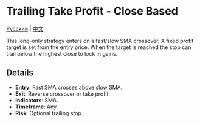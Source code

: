 # Trailing Take Profit - Close Based
[Русский](README_ru.md) | [中文](README_cn.md)

This long-only strategy enters on a fast/slow SMA crossover. A fixed profit target is set from the entry price. When the target is reached the stop can trail below the highest close to lock in gains.

## Details

- **Entry**: Fast SMA crosses above slow SMA.
- **Exit**: Reverse crossover or take profit.
- **Indicators**: SMA.
- **Timeframe**: Any.
- **Risk**: Optional trailing stop.

